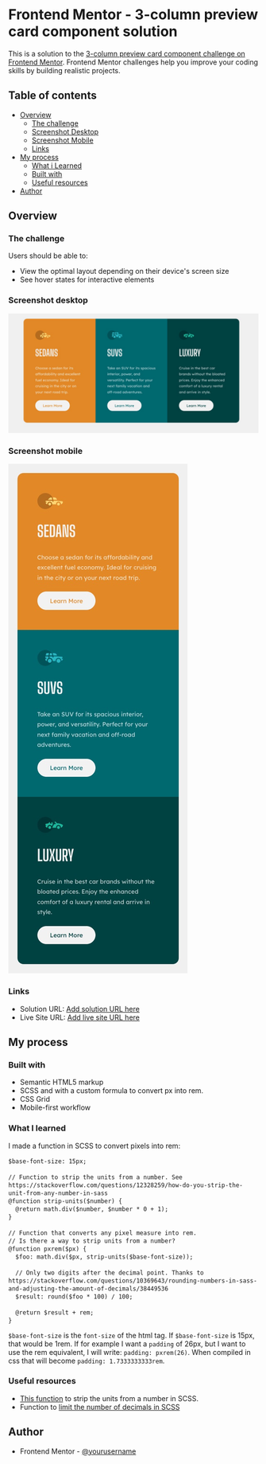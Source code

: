 # Frontend Mentor - 3-column preview card component solution

This is a solution to the [3-column preview card component challenge on Frontend Mentor](https://www.frontendmentor.io/challenges/3column-preview-card-component-pH92eAR2-). Frontend Mentor challenges help you improve your coding skills by building realistic projects.

## Table of contents

- [Overview](#overview)
  - [The challenge](#the-challenge)
  - [Screenshot Desktop](#screenshot-desktop)
  - [Screenshot Mobile](#screenshot-mobile)
  - [Links](#links)
- [My process](#my-process)
  - [What i Learned](#what-I-learned)
  - [Built with](#built-with)
  - [Useful resources](#useful-resources)
- [Author](#author)

## Overview

### The challenge

Users should be able to:

- View the optimal layout depending on their device's screen size
- See hover states for interactive elements

### Screenshot desktop

![](/images/screenshots/screenshot-desktop.jpg)

### Screenshot mobile

![](/images/screenshots/screenshot-mobile.jpg)

### Links

- Solution URL: [Add solution URL here](https://your-solution-url.com)
- Live Site URL: [Add live site URL here](https://your-live-site-url.com)

## My process

### Built with

- Semantic HTML5 markup
- SCSS and with a custom formula to convert px into rem.
- CSS Grid
- Mobile-first workflow

### What I learned

I made a function in SCSS to convert pixels into rem:

```
$base-font-size: 15px;

// Function to strip the units from a number. See https://stackoverflow.com/questions/12328259/how-do-you-strip-the-unit-from-any-number-in-sass
@function strip-units($number) {
  @return math.div($number, $number * 0 + 1);
}

// Function that converts any pixel measure into rem.
// Is there a way to strip units from a number?
@function pxrem($px) {
  $foo: math.div($px, strip-units($base-font-size));

  // Only two digits after the decimal point. Thanks to https://stackoverflow.com/questions/10369643/rounding-numbers-in-sass-and-adjusting-the-amount-of-decimals/38449536
  $result: round($foo * 100) / 100;

  @return $result + rem;
}
```

`$base-font-size` is the `font-size` of the html tag. If `$base-font-size` is 15px, that would be 1rem. If for example I want a `padding` of 26px, but I want to use the rem equivalent, I will write: `padding: pxrem(26)`. When compiled in css that will become `padding: 1.7333333333rem`.

### Useful resources

- [This function](https://stackoverflow.com/questions/12328259/how-do-you-strip-the-unit-from-any-number-in-sass) to strip the units from a number in SCSS.
- Function to [limit the number of decimals in SCSS](https://stackoverflow.com/questions/10369643/rounding-numbers-in-sass-and-adjusting-the-amount-of-decimals/38449536)

## Author

- Frontend Mentor - [@yourusername](https://www.frontendmentor.io/profile/Filippo-B)
